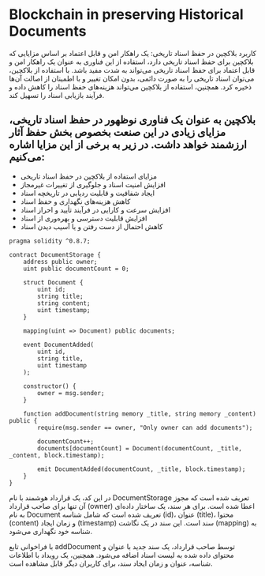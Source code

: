 # Blockchain in preserving Historical Documents
کاربرد بلاکچین در حفظ اسناد تاریخی: یک راهکار امن و قابل اعتماد
بر اساس مزایایی که بلاکچین برای حفظ اسناد تاریخی دارد، استفاده از این فناوری به عنوان یک راهکار امن و قابل اعتماد برای حفظ اسناد تاریخی می‌تواند به شدت مفید باشد. با استفاده از بلاکچین، می‌توان اسناد تاریخی را به صورت دائمی، بدون امکان تغییر و با اطمینان از اصالت آن‌ها ذخیره کرد. همچنین، استفاده از بلاکچین می‌تواند هزینه‌های حفظ اسناد را کاهش داده و فرآیند بازیابی اسناد را تسهیل کند.
## بلاکچین به عنوان یک فناوری نوظهور در حفظ اسناد تاریخی، مزایای زیادی در این صنعت بخصوص بخش حفظ آثار ارزشمند خواهد داشت. در زیر به برخی از این مزایا اشاره می‌کنیم:

* مزایای استفاده از بلاکچین در حفظ اسناد تاریخی
* افزایش امنیت اسناد و جلوگیری از تغییرات غیرمجاز
* ایجاد شفافیت و قابلیت ردیابی در تاریخچه اسناد
* کاهش هزینه‌های نگهداری و حفظ اسناد
* افزایش سرعت و کارایی در فرآیند تأیید و احراز اسناد
* افزایش قابلیت دسترسی و بهره‌وری از اسناد
* کاهش احتمال از دست رفتن و یا آسیب دیدن اسناد
```solidity
pragma solidity ^0.8.7;

contract DocumentStorage {
    address public owner;
    uint public documentCount = 0;

    struct Document {
        uint id;
        string title;
        string content;
        uint timestamp;
    }

    mapping(uint => Document) public documents;

    event DocumentAdded(
        uint id,
        string title,
        uint timestamp
    );

    constructor() {
        owner = msg.sender;
    }

    function addDocument(string memory _title, string memory _content) public {
        require(msg.sender == owner, "Only owner can add documents");

        documentCount++;
        documents[documentCount] = Document(documentCount, _title, _content, block.timestamp);

        emit DocumentAdded(documentCount, _title, block.timestamp);
    }
}
```
در این کد، یک قرارداد هوشمند با نام DocumentStorage تعریف شده است که مجوز آن تنها برای صاحب قرارداد (owner) اعطا شده است. برای هر سند، یک ساختار داده‌ای به نام Document تعریف شده است که شامل شناسه (id)، عنوان (title)، محتوا (content) و زمان ایجاد (timestamp) سند است. این سند در یک نگاشت (mapping) به شناسه خود نگهداری می‌شود.

با فراخوانی تابع addDocument توسط صاحب قرارداد، یک سند جدید با عنوان و محتوای داده شده به لیست اسناد اضافه می‌شود. همچنین، یک رویداد با اطلاعات شناسه، عنوان و زمان ایجاد سند، برای کاربران دیگر قابل مشاهده است.
